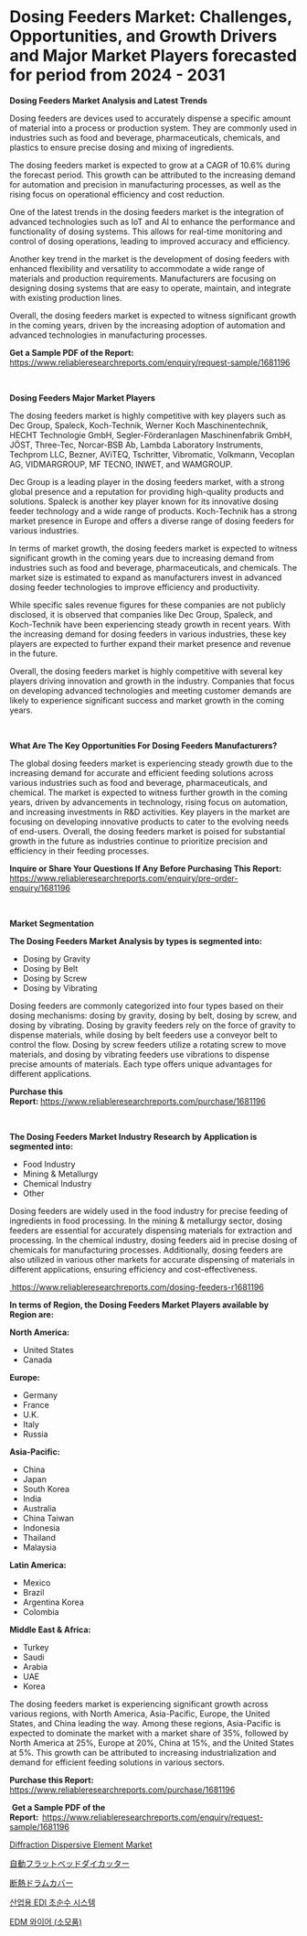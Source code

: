 <p><h1>Dosing Feeders Market: Challenges, Opportunities, and Growth Drivers and Major Market Players forecasted for period from 2024 - 2031</h1></p><p><strong>Dosing Feeders Market Analysis and Latest Trends</strong></p>
<p><p>Dosing feeders are devices used to accurately dispense a specific amount of material into a process or production system. They are commonly used in industries such as food and beverage, pharmaceuticals, chemicals, and plastics to ensure precise dosing and mixing of ingredients.</p><p>The dosing feeders market is expected to grow at a CAGR of 10.6% during the forecast period. This growth can be attributed to the increasing demand for automation and precision in manufacturing processes, as well as the rising focus on operational efficiency and cost reduction.</p><p>One of the latest trends in the dosing feeders market is the integration of advanced technologies such as IoT and AI to enhance the performance and functionality of dosing systems. This allows for real-time monitoring and control of dosing operations, leading to improved accuracy and efficiency.</p><p>Another key trend in the market is the development of dosing feeders with enhanced flexibility and versatility to accommodate a wide range of materials and production requirements. Manufacturers are focusing on designing dosing systems that are easy to operate, maintain, and integrate with existing production lines.</p><p>Overall, the dosing feeders market is expected to witness significant growth in the coming years, driven by the increasing adoption of automation and advanced technologies in manufacturing processes.</p></p>
<p><strong>Get a Sample PDF of the Report:&nbsp;</strong> <a href="https://www.reliableresearchreports.com/enquiry/request-sample/1681196">https://www.reliableresearchreports.com/enquiry/request-sample/1681196</a></p>
<p>&nbsp;</p>
<p><strong>Dosing Feeders Major Market Players</strong></p>
<p><p>The dosing feeders market is highly competitive with key players such as Dec Group, Spaleck, Koch-Technik, Werner Koch Maschinentechnik, HECHT Technologie GmbH, Segler-Förderanlagen Maschinenfabrik GmbH, JÖST, Three-Tec, Norcar-BSB Ab, Lambda Laboratory Instruments, Techprom LLC, Bezner, AViTEQ, Tschritter, Vibromatic, Volkmann, Vecoplan AG, VIDMARGROUP, MF TECNO, INWET, and WAMGROUP. </p><p>Dec Group is a leading player in the dosing feeders market, with a strong global presence and a reputation for providing high-quality products and solutions. Spaleck is another key player known for its innovative dosing feeder technology and a wide range of products. Koch-Technik has a strong market presence in Europe and offers a diverse range of dosing feeders for various industries.</p><p>In terms of market growth, the dosing feeders market is expected to witness significant growth in the coming years due to increasing demand from industries such as food and beverage, pharmaceuticals, and chemicals. The market size is estimated to expand as manufacturers invest in advanced dosing feeder technologies to improve efficiency and productivity.</p><p>While specific sales revenue figures for these companies are not publicly disclosed, it is observed that companies like Dec Group, Spaleck, and Koch-Technik have been experiencing steady growth in recent years. With the increasing demand for dosing feeders in various industries, these key players are expected to further expand their market presence and revenue in the future. </p><p>Overall, the dosing feeders market is highly competitive with several key players driving innovation and growth in the industry. Companies that focus on developing advanced technologies and meeting customer demands are likely to experience significant success and market growth in the coming years.</p></p>
<p>&nbsp;</p>
<p><strong>What Are The Key Opportunities For Dosing Feeders Manufacturers?</strong></p>
<p><p>The global dosing feeders market is experiencing steady growth due to the increasing demand for accurate and efficient feeding solutions across various industries such as food and beverage, pharmaceuticals, and chemical. The market is expected to witness further growth in the coming years, driven by advancements in technology, rising focus on automation, and increasing investments in R&D activities. Key players in the market are focusing on developing innovative products to cater to the evolving needs of end-users. Overall, the dosing feeders market is poised for substantial growth in the future as industries continue to prioritize precision and efficiency in their feeding processes.</p></p>
<p><strong>Inquire or Share Your Questions If Any Before Purchasing This Report:</strong> <a href="https://www.reliableresearchreports.com/enquiry/pre-order-enquiry/1681196">https://www.reliableresearchreports.com/enquiry/pre-order-enquiry/1681196</a></p>
<p>&nbsp;</p>
<p><strong>Market Segmentation</strong></p>
<p><strong>The Dosing Feeders Market Analysis by types is segmented into:</strong></p>
<p><ul><li>Dosing by Gravity</li><li>Dosing by Belt</li><li>Dosing by Screw</li><li>Dosing by Vibrating</li></ul></p>
<p><p>Dosing feeders are commonly categorized into four types based on their dosing mechanisms: dosing by gravity, dosing by belt, dosing by screw, and dosing by vibrating. Dosing by gravity feeders rely on the force of gravity to dispense materials, while dosing by belt feeders use a conveyor belt to control the flow. Dosing by screw feeders utilize a rotating screw to move materials, and dosing by vibrating feeders use vibrations to dispense precise amounts of materials. Each type offers unique advantages for different applications.</p></p>
<p><strong>Purchase this Report:&nbsp;</strong><a href="https://www.reliableresearchreports.com/purchase/1681196">https://www.reliableresearchreports.com/purchase/1681196</a></p>
<p>&nbsp;</p>
<p><strong>The Dosing Feeders Market Industry Research by Application is segmented into:</strong></p>
<p><ul><li>Food Industry</li><li>Mining & Metallurgy</li><li>Chemical Industry</li><li>Other</li></ul></p>
<p><p>Dosing feeders are widely used in the food industry for precise feeding of ingredients in food processing. In the mining & metallurgy sector, dosing feeders are essential for accurately dispensing materials for extraction and processing. In the chemical industry, dosing feeders aid in precise dosing of chemicals for manufacturing processes. Additionally, dosing feeders are also utilized in various other markets for accurate dispensing of materials in different applications, ensuring efficiency and cost-effectiveness.</p></p>
<p><a href="https://www.reliableresearchreports.com/dosing-feeders-r1681196">&nbsp;https://www.reliableresearchreports.com/dosing-feeders-r1681196</a></p>
<p><strong>In terms of Region, the Dosing Feeders Market Players available by Region are:</strong></p>
<p>
    <p> <strong> North America: </strong>
        <ul>
            <li>United States</li>
            <li>Canada</li>
        </ul>
        </p> 
    <p> <strong> Europe: </strong>
        <ul>
            <li>Germany</li>
            <li>France</li>
            <li>U.K.</li>
            <li>Italy</li>
            <li>Russia</li>
        </ul>
        </p> 
    <p> <strong> Asia-Pacific: </strong>
        <ul>
            <li>China</li>
            <li>Japan</li>
            <li>South Korea</li>
            <li>India</li>
            <li>Australia</li>
            <li>China Taiwan</li>
            <li>Indonesia</li>
            <li>Thailand</li>
            <li>Malaysia</li>
        </ul>
        </p> 
    <p> <strong> Latin America: </strong>
        <ul>
            <li>Mexico</li>
            <li>Brazil</li>
            <li>Argentina Korea</li>
            <li>Colombia</li>
        </ul>
        </p> 
    <p> <strong> Middle East & Africa: </strong>
        <ul>
            <li>Turkey</li>
            <li>Saudi</li>
            <li>Arabia</li>
            <li>UAE</li>
            <li>Korea</li>
        </ul>
    </p>
    </p>
<p><p>The dosing feeders market is experiencing significant growth across various regions, with North America, Asia-Pacific, Europe, the United States, and China leading the way. Among these regions, Asia-Pacific is expected to dominate the market with a market share of 35%, followed by North America at 25%, Europe at 20%, China at 15%, and the United States at 5%. This growth can be attributed to increasing industrialization and demand for efficient feeding solutions in various sectors.</p></p>
<p><strong>Purchase this Report: </strong><a href="https://www.reliableresearchreports.com/purchase/1681196">https://www.reliableresearchreports.com/purchase/1681196</a></p>
<p>&nbsp;<strong>Get a Sample PDF of the Report:&nbsp;&nbsp;</strong><a href="https://www.reliableresearchreports.com/enquiry/request-sample/1681196">https://www.reliableresearchreports.com/enquiry/request-sample/1681196</a></p>
<p><strong></strong></p>
<p><p><a href="https://issuu.com/reportprime-2/docs/diffraction-dispersive-element-market-size-2030.pp">Diffraction Dispersive Element Market</a></p><p><a href="https://github.com/GregorioOKeefe2023/Market-Research-Report-List-1/blob/main/3206581100793.md">自動フラットベッドダイカッター</a></p><p><a href="https://github.com/WhitneyMurphy1982/Market-Research-Report-List-1/blob/main/1502701100794.md">断熱ドラムカバー</a></p><p><a href="https://github.com/nigaleamar09/Market-Research-Report-List-1/blob/main/222374494353.md">산업용 EDI 초순수 시스템</a></p><p><a href="https://github.com/ahmadrevanz10/Market-Research-Report-List-1/blob/main/544452594352.md">EDM 와이어 (소모품)</a></p></p>
